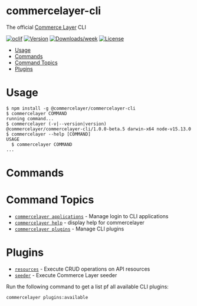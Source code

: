commercelayer-cli
=================

The official [Commerce Layer](https://commercelayer.io) CLI

[![oclif](https://img.shields.io/badge/cli-oclif-brightgreen.svg)](https://oclif.io)
[![Version](https://img.shields.io/npm/v/@commercelayer/commercelayer-cli.svg)](https://npmjs.org/package/@commercelayer/commercelayer-cli)
[![Downloads/week](https://img.shields.io/npm/dw/@commercelayer/commercelayer-cli.svg)](https://npmjs.org/package/@commercelayer/commercelayer-cli)
[![License](https://img.shields.io/npm/l/@commercelayer/commercelayer-cli.svg)](https://github.com/commercelayer/commercelayer-cli/blob/master/package.json)


<!-- toc -->
* [Usage](#usage)
* [Commands](#commands)
* [Command Topics](#command-topics)
* [Plugins](#plugins)
<!-- tocstop -->
# Usage
<!-- usage -->
```sh-session
$ npm install -g @commercelayer/commercelayer-cli
$ commercelayer COMMAND
running command...
$ commercelayer (-v|--version|version)
@commercelayer/commercelayer-cli/1.0.0-beta.5 darwin-x64 node-v15.13.0
$ commercelayer --help [COMMAND]
USAGE
  $ commercelayer COMMAND
...
```
<!-- usagestop -->
# Commands
<!-- commands -->
# Command Topics

* [`commercelayer applications`](docs/applications.md) - Manage login to CLI applications
* [`commercelayer help`](docs/help.md) - display help for commercelayer
* [`commercelayer plugins`](docs/plugins.md) - Manage CLI plugins

<!-- commandsstop -->
# Plugins

* [`resources`](https://github.com/commercelayer/commercelayer-cli-plugin-resources/blob/main/README.md) - Execute CRUD operations on API resources
* [`seeder`](https://github.com/commercelayer/commercelayer-cli-plugin-seeder/blob/main/README.md) - Execute Commerce Layer seeder

Run the following command to get a list pf all available CLI plugins:
```sh-session
commercelayer plugins:available
```
